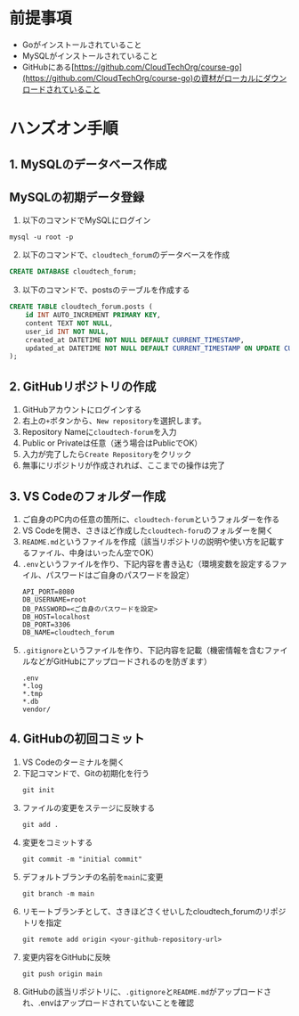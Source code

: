 # 前提事項
- Goがインストールされていること
- MySQLがインストールされていること
- GitHubにある[https://github.com/CloudTechOrg/course-go](https://github.com/CloudTechOrg/course-go)の資材がローカルにダウンロードされていること

# ハンズオン手順

## 1. MySQLのデータベース作成
## MySQLの初期データ登録
1. 以下のコマンドでMySQLにログイン
```
mysql -u root -p
```

2. 以下のコマンドで、`cloudtech_forum`のデータベースを作成
```sql
CREATE DATABASE cloudtech_forum;
```

3. 以下のコマンドで、postsのテーブルを作成する
```sql
CREATE TABLE cloudtech_forum.posts (
    id INT AUTO_INCREMENT PRIMARY KEY,
    content TEXT NOT NULL,
    user_id INT NOT NULL,
    created_at DATETIME NOT NULL DEFAULT CURRENT_TIMESTAMP,
    updated_at DATETIME NOT NULL DEFAULT CURRENT_TIMESTAMP ON UPDATE CURRENT_TIMESTAMP
);
```

## 2. GitHubリポジトリの作成
1. GitHubアカウントにログインする
2. 右上の`+`ボタンから、`New repository`を選択します。
3. Repository Nameに`cloudtech-forum`を入力
4. Public or Privateは任意（迷う場合はPublicでOK）
5. 入力が完了したら`Create Repository`をクリック    
6. 無事にリポジトリが作成されれば、ここまでの操作は完了

## 3. VS Codeのフォルダー作成
1. ご自身のPC内の任意の箇所に、`cloudtech-forum`というフォルダーを作る
2. VS Codeを開き、さきほど作成した`cloudtech-foru`のフォルダーを開く
3. `README.md`というファイルを作成（該当リポジトリの説明や使い方を記載するファイル、中身はいったん空でOK）
4. `.env`というファイルを作り、下記内容を書き込む（環境変数を設定するファイル、パスワードはご自身のパスワードを設定）
    ```
    API_PORT=8080
    DB_USERNAME=root
    DB_PASSWORD=<ご自身のパスワードを設定>
    DB_HOST=localhost
    DB_PORT=3306
    DB_NAME=cloudtech_forum
    ```
4. `.gitignore`というファイルを作り、下記内容を記載（機密情報を含むファイルなどがGitHubにアップロードされるのを防ぎます）
    ```.gitignore
    .env
    *.log
    *.tmp
    *.db
    vendor/
    ```

## 4. GitHubの初回コミット
1. VS Codeのターミナルを開く
2. 下記コマンドで、Gitの初期化を行う
    ```shell
    git init
    ```
3. ファイルの変更をステージに反映する
    ```shell
    git add .
    ```
4. 変更をコミットする
    ```shell
    git commit -m "initial commit"
    ```
5. デフォルトブランチの名前を`main`に変更
    ```shell
    git branch -m main
    ```
6. リモートブランチとして、さきほどさくせいしたcloudtech_forumのリポジトリを指定
    ```shell
    git remote add origin <your-github-repository-url>
    ```
7. 変更内容をGitHubに反映
    ```shell
    git push origin main
    ```
8. GitHubの該当リポジトリに、`.gitignore`と`README.md`がアップロードされ、.envはアップロードされていないことを確認